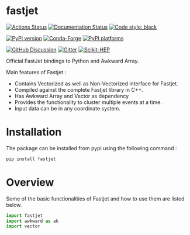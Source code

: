 # fastjet

[![Actions Status][actions-badge]][actions-link]
[![Documentation Status][rtd-badge]][rtd-link]
[![Code style: black][black-badge]][black-link]

[![PyPI version][pypi-version]][pypi-link]
[![Conda-Forge][conda-badge]][conda-link]
[![PyPI platforms][pypi-platforms]][pypi-link]

[![GitHub Discussion][github-discussions-badge]][github-discussions-link]
[![Gitter][gitter-badge]][gitter-link]
[![Scikit-HEP][sk-badge]](https://scikit-hep.org/)



[actions-badge]:            https://github.com/aryan26roy/fastjet.git/workflows/CI/badge.svg
[actions-link]:             https://github.com/aryan26roy/fastjet.git/actions
[black-badge]:              https://img.shields.io/badge/code%20style-black-000000.svg
[black-link]:               https://github.com/psf/black
[conda-badge]:              https://img.shields.io/conda/vn/conda-forge/fastjet
[conda-link]:               https://github.com/conda-forge/fastjet-feedstock
[github-discussions-badge]: https://img.shields.io/static/v1?label=Discussions&message=Ask&color=blue&logo=github
[github-discussions-link]:  https://github.com/aryan26roy/fastjet.git/discussions
[gitter-badge]:             https://badges.gitter.im/https://github.com/aryan26roy/fastjet.git/community.svg
[gitter-link]:              https://gitter.im/https://github.com/aryan26roy/fastjet.git/community?utm_source=badge&utm_medium=badge&utm_campaign=pr-badge
[pypi-link]:                https://pypi.org/project/fastjet/
[pypi-platforms]:           https://img.shields.io/pypi/pyversions/fastjet
[pypi-version]:             https://badge.fury.io/py/fastjet.svg
[rtd-badge]:                https://readthedocs.org/projects/fastjet/badge/?version=latest
[rtd-link]:                 https://fastjet.readthedocs.io/en/latest/?badge=latest
[sk-badge]:                 https://scikit-hep.org/assets/images/Scikit--HEP-Project-blue.svg

Official FastJet bindings to Python and Awkward Array.

Main features of Fastjet :
  * Contains Vectorized as well as Non-Vectorized interface for Fastjet.
  * Compiled against the complete Fastjet library in C++.
  * Has Awkward Array and Vector as dependency
  * Provides the functionality to cluster multiple events at a time.
  * Input data can be in any coordinate system.

# Installation
The package can be installed from pypi using the following command :
``` bash
pip install fastjet
```
# Overview

Some of the basic functionalities of Fastjet and how to use them are listed below.

``` python
import fastjet
import awkward as ak
import vector
```


